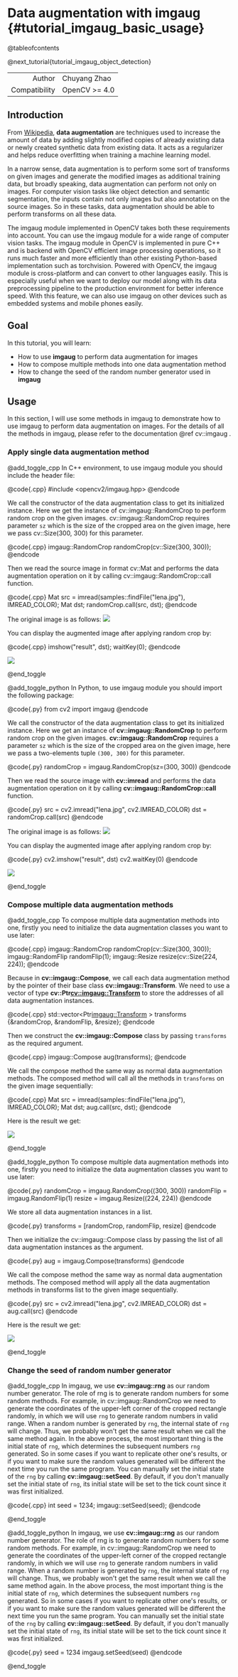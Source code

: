 Data augmentation with imgaug {#tutorial_imgaug_basic_usage}
============================================================

@tableofcontents

@next_tutorial{tutorial_imgaug_object_detection}

|    |    |
| -: | :- |
| Author | Chuyang Zhao |
| Compatibility | OpenCV >= 4.0 |


Introduction
------
From [Wikipedia](https://en.wikipedia.org/wiki/Data_augmentation), **data augmentation** are techniques used to increase the amount of data
by adding slightly modified copies of already existing data or newly created synthetic data from existing data.
It acts as a regularizer and helps reduce overfitting when training a machine learning model.

In a narrow sense, data augmentation is to perform some sort of transforms on given images and generate the modified
images as additional training data, but broadly speaking, data augmentation can perform not only on images.
For computer vision tasks like object detection and semantic segmentation, the inputs contain not only images
but also annotation on the source images. So in these tasks, data augmentation should be able to perform transforms on
all these data.

The imgaug module implemented in OpenCV takes both these requirements into account. You can use the imgaug module
for a wide range of computer vision tasks.
The imgaug module in OpenCV is implemented in pure C++ and is backend with OpenCV efficient image processing operations,
so it runs much faster and more efficiently than other existing Python-based implementation such as torchvision. Powered with OpenCV, the imgaug module
is cross-platform and can convert to other languages easily. This is especially useful when we want to
deploy our model along with its data preprocessing pipeline to the production environment for better inference speed.
With this feature, we can also use imgaug on other devices such as embedded systems and mobile phones easily.

Goal
----
In this tutorial, you will learn:
- How to use **imgaug** to perform data augmentation for images
- How to compose multiple methods into one data augmentation method
- How to change the seed of the random number generator used in **imgaug**


Usage
-----
In this section, I will use some methods in imgaug to demonstrate how to use imgaug to perform data augmentation on images.
For the details of all the methods in imgaug, please refer to the documentation @ref cv::imgaug .

### Apply single data augmentation method
@add_toggle_cpp
In C++ environment, to use imgaug module you should include the header file:

@code{.cpp}
#include <opencv2/imgaug.hpp>
@endcode

We call the constructor of the data augmentation class to get its initialized instance.
Here we get the instance of cv::imgaug::RandomCrop to perform random crop on the given images. cv::imgaug::RandomCrop requires parameter `sz`
which is the size of the cropped area on the given image, here we pass cv::Size(300, 300) for this parameter.

@code{.cpp}
imgaug::RandomCrop randomCrop(cv::Size(300, 300));
@endcode

Then we read the source image in format cv::Mat and performs the data augmentation operation on it by calling cv::imgaug::RandomCrop::call function.

@code{.cpp}
Mat src = imread(samples::findFile("lena.jpg"), IMREAD_COLOR);
Mat dst;
randomCrop.call(src, dst);
@endcode

The original image is as follows:
![](images/lena.jpg)

You can display the augmented image after applying random crop by:

@code{.cpp}
imshow("result", dst);
waitKey(0);
@endcode

![](images/random_crop_out.jpg)

@end_toggle

@add_toggle_python
In Python, to use imgaug module you should import the following package:

@code{.py}
from cv2 import imgaug
@endcode

We call the constructor of the data augmentation class to get its initialized instance.
Here we get an instance of **cv::imgaug::RandomCrop** to perform random crop on the given images. **cv::imgaug::RandomCrop** requires a parameter `sz`
which is the size of the cropped area on the given image, here we pass a two-elements tuple `(300, 300)` for this parameter.

@code{.py}
randomCrop = imgaug.RandomCrop(sz=(300, 300))
@endcode

Then we read the source image with **cv::imread** and performs the data augmentation operation on it by calling **cv::imgaug::RandomCrop::call** function.

@code{.py}
src = cv2.imread("lena.jpg", cv2.IMREAD_COLOR)
dst = randomCrop.call(src)
@endcode

The original image is as follows:
![](images/lena.jpg)

You can display the augmented image after applying random crop by:

@code{.py}
cv2.imshow("result", dst)
cv2.waitKey(0)
@endcode

![](images/random_crop_out.jpg)

@end_toggle

### Compose multiple data augmentation methods
@add_toggle_cpp
To compose multiple data augmentation methods into one, firstly you need to
initialize the data augmentation classes you want to use later:

@code{.cpp}
imgaug::RandomCrop randomCrop(cv::Size(300, 300));
imgaug::RandomFlip randomFlip(1);
imgaug::Resize resize(cv::Size(224, 224));
@endcode

Because in **cv::imgaug::Compose**, we call each data augmentation method by the pointer of their
base class **cv::imgaug::Transform**. We need to use a vector of type **cv::Ptr<cv::imgaug::Transform>** to
store the addresses of all data augmentation instances.

@code{.cpp}
std::vector<Ptr<imgaug::Transform> > transforms {&randomCrop, &randomFlip, &resize};
@endcode

Then we construct the **cv::imgaug::Compose** class by passing `transforms` as the required argument.

@code{.cpp}
imgaug::Compose aug(transforms);
@endcode

We call the compose method the same way as normal data augmentation methods. The composed
method will call all the methods in `transforms` on the given image sequentially:

@code{.cpp}
Mat src = imread(samples::findFile("lena.jpg"), IMREAD_COLOR);
Mat dst;
aug.call(src, dst);
@endcode

Here is the result we get:

![](images/compose_out.jpg)

@end_toggle

@add_toggle_python
To compose multiple data augmentation methods into one, firstly you need to
initialize the data augmentation classes you want to use later:

@code{.py}
randomCrop = imgaug.RandomCrop((300, 300))
randomFlip = imgaug.RandomFlip(1)
resize = imgaug.Resize((224, 224))
@endcode

We store all data augmentation instances in a list.

@code{.py}
transforms = [randomCrop, randomFlip, resize]
@endcode

Then we initialize the cv::imgaug::Compose class by passing the list of all data augmentation instances as the argument.

@code{.py}
aug = imgaug.Compose(transforms)
@endcode

We call the compose method the same way as normal data augmentation methods.
The composed method will apply all the data augmentation methods in transforms list to the given image sequentially.

@code{.py}
src = cv2.imread("lena.jpg", cv2.IMREAD_COLOR)
dst = aug.call(src)
@endcode

Here is the result we get:

![](images/compose_out.jpg)

@end_toggle

### Change the seed of random number generator
@add_toggle_cpp
In imgaug, we use **cv::imgaug::rng** as our random number generator. The role of rng is to generate
random numbers for some random methods. For example, in cv::imgaug::RandomCrop we need to generate the coordinates
of the upper-left corner of the cropped rectangle randomly, in which we will use `rng` to generate random
numbers in valid range. When a random number is generated by `rng`, the internal state of `rng` will change.
Thus, we probably won't get the same result when we call the same method again. In the above process, the most
important thing is the initial state of `rng`, which determines the subsequent numbers `rng` generated. So in some
cases if you want to replicate other one's results, or if you want to make sure the random values generated will be
different the next time you run the same program. You can manually set the initial state of the `rng` by calling
**cv::imgaug::setSeed**. By default, if you don't manually set the initial state of `rng`, its initial state will be
set to the tick count since it was first initialized.

@code{.cpp}
int seed = 1234;
imgaug::setSeed(seed);
@endcode

@end_toggle

@add_toggle_python
In imgaug, we use **cv::imgaug::rng** as our random number generator. The role of rng is to generate
random numbers for some random methods. For example, in cv::imgaug::RandomCrop we need to generate the coordinates
of the upper-left corner of the cropped rectangle randomly, in which we will use `rng` to generate random
numbers in valid range. When a random number is generated by `rng`, the internal state of `rng` will change.
Thus, we probably won't get the same result when we call the same method again. In the above process, the most
important thing is the initial state of `rng`, which determines the subsequent numbers `rng` generated. So in some
cases if you want to replicate other one's results, or if you want to make sure the random values generated will be
different the next time you run the same program. You can manually set the initial state of the `rng` by calling
**cv::imgaug::setSeed**. By default, if you don't manually set the initial state of `rng`, its initial state will be
set to the tick count since it was first initialized.

@code{.py}
seed = 1234
imgaug.setSeed(seed)
@endcode

@end_toggle